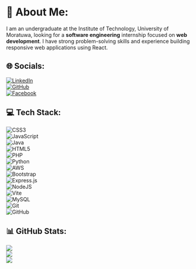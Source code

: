 # 💫 About Me:
I am an undergraduate at the Institute of Technology, University of Moratuwa, looking for a **software engineering** internship focused on **web development**. I have strong problem-solving skills and experience building responsive web applications using React.

## 🌐 Socials:
[![LinkedIn](https://img.shields.io/badge/LinkedIn-%230077B5.svg?logo=linkedin&logoColor=white)](https://www.linkedin.com/in/taniya-pathirana-462833294)  
[![GitHub](https://img.shields.io/badge/GitHub-%23121011.svg?logo=github&logoColor=white)](https://github.com/TharushiTaniya)  
[![Facebook](https://img.shields.io/badge/Facebook-%231877F2.svg?logo=Facebook&logoColor=white)](https://www.facebook.com/profile.php?id=100077536726798)

## 💻 Tech Stack:
![CSS3](https://img.shields.io/badge/css3-%231572B6.svg?style=for-the-badge&logo=css3&logoColor=white)  
![JavaScript](https://img.shields.io/badge/javascript-%23323330.svg?style=for-the-badge&logo=javascript&logoColor=%23F7DF1E)  
![Java](https://img.shields.io/badge/java-%23ED8B00.svg?style=for-the-badge&logo=openjdk&logoColor=white)  
![HTML5](https://img.shields.io/badge/html5-%23E34F26.svg?style=for-the-badge&logo=html5&logoColor=white)  
![PHP](https://img.shields.io/badge/php-%23777BB4.svg?style=for-the-badge&logo=php&logoColor=white)  
![Python](https://img.shields.io/badge/python-3670A0?style=for-the-badge&logo=python&logoColor=ffdd54)  
![AWS](https://img.shields.io/badge/AWS-%23FF9900.svg?style=for-the-badge&logo=amazon-aws&logoColor=white)  
![Bootstrap](https://img.shields.io/badge/bootstrap-%238511FA.svg?style=for-the-badge&logo=bootstrap&logoColor=white)  
![Express.js](https://img.shields.io/badge/express.js-%23404d59.svg?style=for-the-badge&logo=express&logoColor=%2361DAFB)  
![NodeJS](https://img.shields.io/badge/node.js-6DA55F?style=for-the-badge&logo=node.js&logoColor=white)  
![Vite](https://img.shields.io/badge/vite-%23646CFF.svg?style=for-the-badge&logo=vite&logoColor=white)  
![MySQL](https://img.shields.io/badge/mysql-4479A1.svg?style=for-the-badge&logo=mysql&logoColor=white)  
![Git](https://img.shields.io/badge/git-%23F05033.svg?style=for-the-badge&logo=git&logoColor=white)  
![GitHub](https://img.shields.io/badge/github-%23121011.svg?style=for-the-badge&logo=github&logoColor=white)

## 📊 GitHub Stats:
![](https://github-readme-stats.vercel.app/api?username=TharushiTaniya&theme=dark&hide_border=false&include_all_commits=false&count_private=false)  
![](https://github-readme-streak-stats.herokuapp.com/?user=TharushiTaniya&theme=dark&hide_border=false)  
![](https://github-readme-stats.vercel.app/api/top-langs/?username=TharushiTaniya&theme=dark&hide_border=false&include_all_commits=false&count_private=false&layout=compact)

<!-- Proudly created with GPRM (https://gprm.itsvg.in) -->
